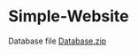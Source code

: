 # Simple-Website
Database file
[Database.zip](https://github.com/Bakar515/Simple-Website/files/10064739/Database.zip)
